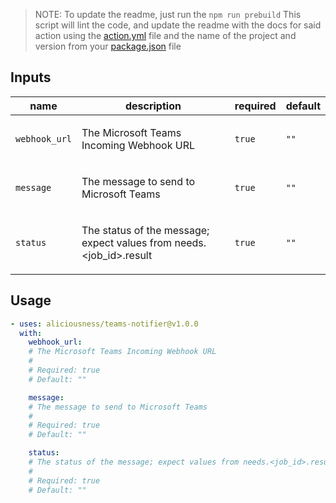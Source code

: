 > NOTE: To update the readme, just run the `npm run prebuild` This script will lint the code, and update the readme with the docs for said action using the [action.yml](./action.yml) file and the name of the project and version from your [package.json](./package.json) file

<!-- action-docs-header source="action.yml" -->

<!-- action-docs-header source="action.yml" -->

<!-- action-docs-inputs source="action.yml" -->
## Inputs

| name | description | required | default |
| --- | --- | --- | --- |
| `webhook_url` | <p>The Microsoft Teams Incoming Webhook URL</p> | `true` | `""` |
| `message` | <p>The message to send to Microsoft Teams</p> | `true` | `""` |
| `status` | <p>The status of the message; expect values from needs.<job_id>.result</p> | `true` | `""` |
<!-- action-docs-inputs source="action.yml" -->

<!-- action-docs-outputs source="action.yml" -->

<!-- action-docs-outputs source="action.yml" -->

<!-- action-docs-usage source="action.yml" project="aliciousness/teams-notifier" version="v1.0.0" -->
## Usage

```yaml
- uses: aliciousness/teams-notifier@v1.0.0
  with:
    webhook_url:
    # The Microsoft Teams Incoming Webhook URL
    #
    # Required: true
    # Default: ""

    message:
    # The message to send to Microsoft Teams
    #
    # Required: true
    # Default: ""

    status:
    # The status of the message; expect values from needs.<job_id>.result
    #
    # Required: true
    # Default: ""
```
<!-- action-docs-usage source="action.yml" project="aliciousness/teams-notifier" version="v1.0.0" -->
